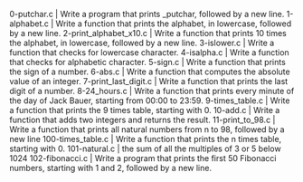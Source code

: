 0-putchar.c | Write a program that prints _putchar, followed by a new line.
1-alphabet.c | Write a function that prints the alphabet, in lowercase, followed by a new line.
2-print_alphabet_x10.c | Write a function that prints 10 times the alphabet, in lowercase, followed by a new line.
3-islower.c | Write a function that checks for lowercase character.
4-isalpha.c | Write a function that checks for alphabetic character.
5-sign.c | Write a function that prints the sign of a number.
6-abs.c | Write a function that computes the absolute value of an integer.
7-print_last_digit.c | Write a function that prints the last digit of a number.
8-24_hours.c | Write a function that prints every minute of the day of Jack Bauer, starting from 00:00 to 23:59.
9-times_table.c | Write a function that prints the 9 times table, starting with 0.
10-add.c | Write a function that adds two integers and returns the result.
11-print_to_98.c | Write a function that prints all natural numbers from n to 98, followed by a new line
100-times_table.c | Write a function that prints the n times table, starting with 0.
101-natural.c | the sum of all the multiples of 3 or 5 below 1024
102-fibonacci.c | Write a program that prints the first 50 Fibonacci numbers, starting with 1 and 2, followed by a new line.
